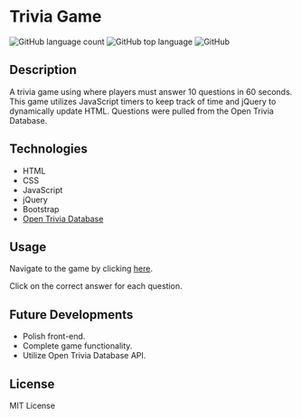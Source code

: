 # Trivia Game
![GitHub language count](https://img.shields.io/github/languages/count/beckygold/TriviaGame)
![GitHub top language](https://img.shields.io/github/languages/top/beckygold/TriviaGame)
![GitHub](https://img.shields.io/github/license/beckygold/TriviaGame)

## Description
A trivia game using where players must answer 10 questions in 60 seconds. This game utilizes JavaScript timers to keep track of time and jQuery to dynamically update HTML. Questions were pulled from the Open Trivia Database.

## Technologies
* HTML
* CSS
* JavaScript
* jQuery
* Bootstrap
* [Open Trivia Database](https://opentdb.com/)

## Usage
Navigate to the game by clicking [here](https://rebeccagoldstein.github.io/TriviaGame/).

Click on the correct answer for each question.

## Future Developments
* Polish front-end.
* Complete game functionality.
* Utilize Open Trivia Database API.

## License
MIT License